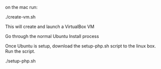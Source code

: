 on the mac run:

./create-vm.sh

This will create and launch a VirtualBox VM

Go through the normal Ubuntu Install process

Once Ubuntu is setup, download the setup-php.sh script to the linux box. Run the script.

./setup-php.sh